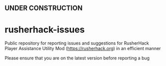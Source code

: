 ## UNDER CONSTRUCTION
# rusherhack-issues
Public repository for reporting issues and suggestions for RusherHack Player Assistance Utility Mod (https://rusherhack.org) in an efficient manner

Please ensure that you are on the latest version before reporting a bug

